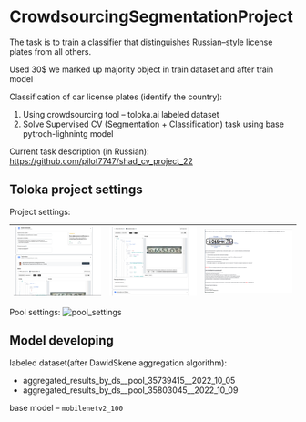 # CrowdsourcingSegmentationProject
The task is to train a classifier that distinguishes Russian–style license plates from all others.

Used 30$ we marked up majority object in train dataset and after train model 

Classification of car license plates (identify the country): 
1. Using crowdsourcing tool – toloka.ai labeled dataset 
2. Solve Supervised CV (Segmentation + Classification) task using base pytroch-lighnintg model

Current task description (in Russian): https://github.com/pilot7747/shad_cv_project_22

## Toloka project settings
Project settings:

| ![](img/project/proj_1.png)  | ![](img/project/proj_2.png)  |  ![](img/project/proj_3.png) |
|---|---|---|

Pool settings:
 ![pool_settings](img/pool_settings.png)

## Model developing
labeled dataset(after DawidSkene aggregation algorithm):
 - aggregated_results_by_ds__pool_35739415__2022_10_05
 - aggregated_results_by_ds__pool_35803045__2022_10_09

base model – `mobilenetv2_100`

